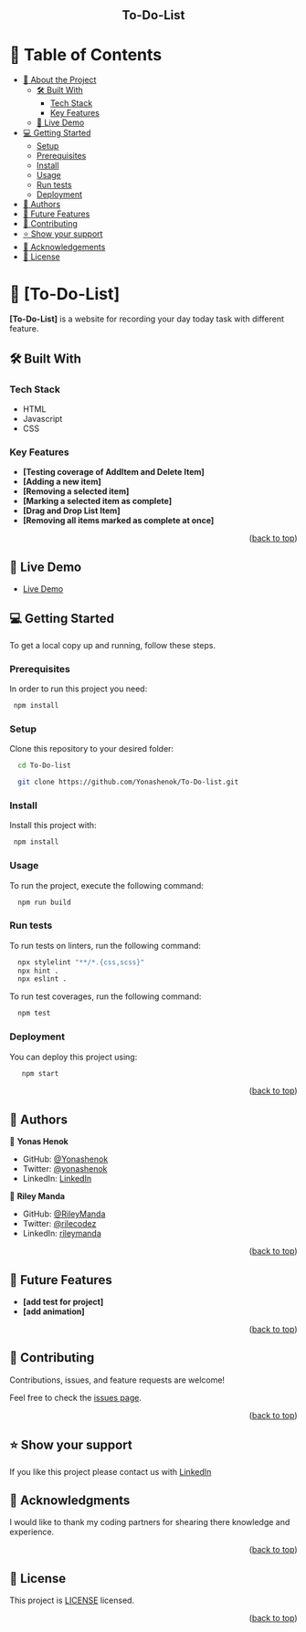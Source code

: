 <a name="readme-top"></a>

<!--
HOW TO USE:
This is an example of how you may give instructions on setting up your project locally.

Modify this file to match your project and remove sections that don't apply.

REQUIRED SECTIONS:
- Table of Contents
- About the Project
  - Built With
  - Live Demo
- Getting Started
- Authors
- Future Features
- Contributing
- Show your support
- Acknowledgements
- License

OPTIONAL SECTIONS:
- FAQ

After you're finished please remove all the comments and instructions!
-->

<div align="center">
  <!-- You are encouraged to replace this logo with your own! Otherwise you can also remove it. -->
  <!-- <img src="murple_logo.png" alt="logo" width="140"  height="auto" /> -->
  <br/>

  <h2><b>To-Do-List</b></h2>

</div>

<!-- TABLE OF CONTENTS -->

# 📗 Table of Contents

- [📖 About the Project](#about-project)
  - [🛠 Built With](#built-with)
    - [Tech Stack](#tech-stack)
    - [Key Features](#key-features)
  - [🚀 Live Demo](#live-demo)
- [💻 Getting Started](#getting-started)
  - [Setup](#setup)
  - [Prerequisites](#prerequisites)
  - [Install](#install)
  - [Usage](#usage)
  - [Run tests](#run-tests)
  - [Deployment](#deployment)
- [👥 Authors](#authors)
- [🔭 Future Features](#future-features)
- [🤝 Contributing](#contributing)
- [⭐️ Show your support](#support)
- [🙏 Acknowledgements](#acknowledgements)
- [📝 License](#license)

<!-- PROJECT DESCRIPTION -->

# 📖 [To-Do-List] <a name="about-project"></a>

**[To-Do-List]** is a website for recording your day today task with different feature.

## 🛠 Built With <a name="built-with"></a>

### Tech Stack <a name="tech-stack"></a>

- HTML
- Javascript
- CSS
<!-- Features -->

### Key Features <a name="key-features"></a>

- **[Testing coverage of AddItem and Delete Item]**
- **[Adding a new item]**
- **[Removing a selected item]**
- **[Marking a selected item as complete]**
- **[Drag and Drop List Item]**
- **[Removing all items marked as complete at once]**

<p align="right">(<a href="#readme-top">back to top</a>)</p>

<!-- LIVE DEMO -->

## 🚀 Live Demo <a name="live-demo"></a>

>

- [Live Demo](https://yonashenok.github.io/To-Do-list/)

<!-- GETTING STARTED -->

>

## 💻 Getting Started <a name="getting-started"></a>

To get a local copy up and running, follow these steps.

### Prerequisites

In order to run this project you need:

```sh
 npm install
```

### Setup

Clone this repository to your desired folder:

```sh
  cd To-Do-list

  git clone https://github.com/Yonashenok/To-Do-list.git
```

### Install

Install this project with:

```sh
 npm install
```

### Usage

To run the project, execute the following command:

```sh
  npm run build
```

### Run tests

To run tests on linters, run the following command:

```sh
  npx stylelint "**/*.{css,scss}"
  npx hint .
  npx eslint .
```

To run test coverages, run the following command:

```sh
  npm test
```

### Deployment

You can deploy this project using:

```sh
   npm start
```

<p align="right">(<a href="#readme-top">back to top</a>)</p>

<!-- AUTHORS -->

## 👥 Authors <a name="authors"></a>

>

👤 **Yonas Henok**

- GitHub: [@Yonashenok](https://github.com/yonashenok)
- Twitter: [@yonashenok](https://twitter.com/YonasHenok3)
- LinkedIn: [LinkedIn](https://www.linkedin.com/in/yonas-henok-996a26217)

👤 **Riley Manda**

- GitHub: [@RileyManda](https://github.com/RileyManda)
- Twitter: [@rilecodez](https://twitter.com/rilecodez)
- LinkedIn: [rileymanda](https://www.linkedin.com/in/rileymanda/)
  >

<p align="right">(<a href="#readme-top">back to top</a>)</p>

<!-- FUTURE FEATURES -->

## 🔭 Future Features <a name="future-features"></a>

>

- **[add test for project]**
- **[add animation]**

<p align="right">(<a href="#readme-top">back to top</a>)</p>

<!-- CONTRIBUTING -->

## 🤝 Contributing <a name="contributing"></a>

Contributions, issues, and feature requests are welcome!

Feel free to check the [issues page](../../issues/).

<p align="right">(<a href="#readme-top">back to top</a>)</p>

<!-- SUPPORT -->

## ⭐️ Show your support <a name="support"></a>

>

If you like this project please contact us with [LinkedIn](https://www.linkedin.com/in/yonas-henok-996a26217)

<!-- ACKNOWLEDGEMENTS -->

## 🙏 Acknowledgments <a name="acknowledgements"></a>

I would like to thank my coding partners for shearing there knowledge and experience.

<!-- FAQ (optional) -->

<p align="right">(<a href="#readme-top">back to top</a>)</p>

<!-- LICENSE -->

## 📝 License <a name="license"></a>

This project is [LICENSE](./LICENCE) licensed.

<p align="right">(<a href="#readme-top">back to top</a>)</p>
